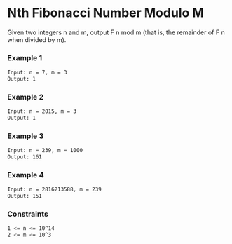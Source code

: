 # Nth Fibonacci Number Modulo M

Given two integers n and m, output F n mod m (that is, the remainder of F n when divided by m). 

### Example 1
```sh
Input: n = 7, m = 3
Output: 1
```

### Example 2
```sh
Input: n = 2015, m = 3
Output: 1
```

### Example 3
```sh
Input: n = 239, m = 1000
Output: 161
```

### Example 4
```sh
Input: n = 2816213588, m = 239
Output: 151
```

### Constraints
```sh
1 <= n <= 10^14
2 <= m <= 10^3
```
